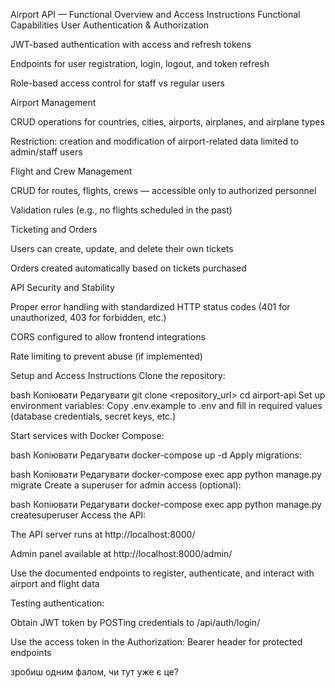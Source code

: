 Airport API — Functional Overview and Access Instructions
Functional Capabilities
User Authentication & Authorization

JWT-based authentication with access and refresh tokens

Endpoints for user registration, login, logout, and token refresh

Role-based access control for staff vs regular users

Airport Management

CRUD operations for countries, cities, airports, airplanes, and airplane types

Restriction: creation and modification of airport-related data limited to admin/staff users

Flight and Crew Management

CRUD for routes, flights, crews — accessible only to authorized personnel

Validation rules (e.g., no flights scheduled in the past)

Ticketing and Orders

Users can create, update, and delete their own tickets

Orders created automatically based on tickets purchased

API Security and Stability

Proper error handling with standardized HTTP status codes (401 for unauthorized, 403 for forbidden, etc.)

CORS configured to allow frontend integrations

Rate limiting to prevent abuse (if implemented)

Setup and Access Instructions
Clone the repository:

bash
Копіювати
Редагувати
git clone <repository_url>
cd airport-api
Set up environment variables:
Copy .env.example to .env and fill in required values (database credentials, secret keys, etc.)

Start services with Docker Compose:

bash
Копіювати
Редагувати
docker-compose up -d
Apply migrations:

bash
Копіювати
Редагувати
docker-compose exec app python manage.py migrate
Create a superuser for admin access (optional):

bash
Копіювати
Редагувати
docker-compose exec app python manage.py createsuperuser
Access the API:

The API server runs at http://localhost:8000/

Admin panel available at http://localhost:8000/admin/

Use the documented endpoints to register, authenticate, and interact with airport and flight data

Testing authentication:

Obtain JWT token by POSTing credentials to /api/auth/login/

Use the access token in the Authorization: Bearer <token> header for protected endpoints

зробиш одним фалом, чи тут уже є це?
